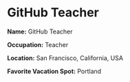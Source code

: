 # GitHub Teacher

**Name:** GitHub Teacher

**Occupation:** Teacher

**Location:** San Francisco, California, USA

**Favorite Vacation Spot:** Portland
